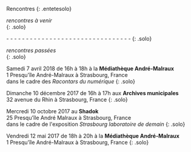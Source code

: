 Rencontres
{: .entetesolo}

*rencontres à venir*  
{: .solo}

\- - - - - - - - - - - - - - - - - - - - - - - - - - - - - - - -
{: .solo}

*rencontres passées*  
{: .solo}

Samedi 7 avril 2018 de 16h à 18h à la **Médiathèque André-Malraux**  
1 Presqu'île André-Malraux à Strasbourg, France  
dans le cadre des *Racontars du numérique*
{: .solo}

Dimanche 10 décembre 2017 de 16h à 17h aux **Archives municipales**  
32 avenue du Rhin à Strasbourg, France
{: .solo}

Mercredi 10 octobre 2017 au **Shadok**  
25 Presqu'île André Malraux à Strasbourg, France  
dans le cadre de l'exposition *Strasbourg laboratoire de demain*
{: .solo}

Vendredi 12 mai 2017 de 18h à 20h à la **Médiathèque André-Malraux**  
1 Presqu'île André-Malraux à Strasbourg, France
{: .solo}
